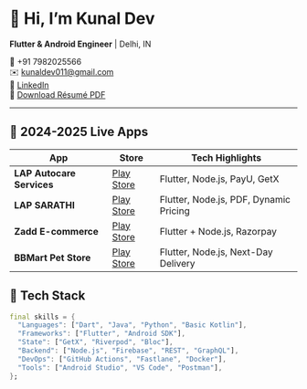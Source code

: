 <!-- ──────────────────────────────────────── -->
<!-- Kunal Dev – GitHub Portfolio README      -->
<!-- ──────────────────────────────────────── -->

# 👋 Hi, I’m Kunal Dev  
**Flutter & Android Engineer** | Delhi, IN  

📱 +91 7982025566  
✉️ [kunaldev011@gmail.com](mailto:kunaldev011@gmail.com)  
🔗 [LinkedIn](https://linkedin.com/in/kunal-644129104)  
📄 [Download Résumé PDF](https://raw.githubusercontent.com/kunaldev011/kunaldev011/main/resume.pdf)

---

## 🚀 2024-2025 Live Apps
| App | Store | Tech Highlights |
|---|---|---|
| **LAP Autocare Services** | [Play Store](https://play.google.com/store/apps/details?id=com.lap.autocare) | Flutter, Node.js, PayU, GetX |
| **LAP SARATHI** | [Play Store](https://play.google.com/store/apps/details?id=com.lapcare.mechanic) | Flutter, Node.js, PDF, Dynamic Pricing |
| **Zadd E-commerce** | [Play Store](https://play.google.com/store/apps/details?id=com.app.zadd) | Flutter + Node.js, Razorpay |
| **BBMart Pet Store** | [Play Store](https://play.google.com/store/apps/details?id=com.app.veterinary) | Flutter, Node.js, Next-Day Delivery |


## 🧰 Tech Stack
```dart
final skills = {
  "Languages": ["Dart", "Java", "Python", "Basic Kotlin"],
  "Frameworks": ["Flutter", "Android SDK"],
  "State": ["GetX", "Riverpod", "Bloc"],
  "Backend": ["Node.js", "Firebase", "REST", "GraphQL"],
  "DevOps": ["GitHub Actions", "Fastlane", "Docker"],
  "Tools": ["Android Studio", "VS Code", "Postman"],
};
